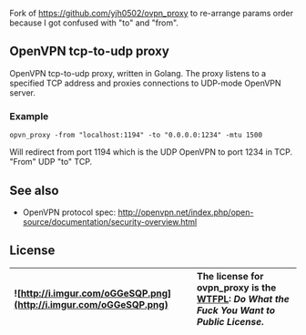Fork of https://github.com/yjh0502/ovpn_proxy to re-arrange params order because I got confused with "to" and "from".

## OpenVPN tcp-to-udp proxy

OpenVPN tcp-to-udp proxy, written in Golang.
The proxy listens to a specified TCP address and proxies connections to UDP-mode OpenVPN server.

### Example

`opvn_proxy -from "localhost:1194" -to "0.0.0.0:1234" -mtu 1500`

Will redirect from port 1194 which is the UDP OpenVPN to port 1234 in TCP.
"From" UDP "to" TCP.

## See also

- OpenVPN protocol spec: http://openvpn.net/index.php/open-source/documentation/security-overview.html

## License ##
|![http://i.imgur.com/oGGeSQP.png](http://i.imgur.com/oGGeSQP.png)|The license for ovpn_proxy is the [WTFPL](http://www.wtfpl.net/): _Do What the Fuck You Want to Public License_.|
|:----------------------------------------------------------------|:--------------------------------------------------------------------------------------------------------------------|
